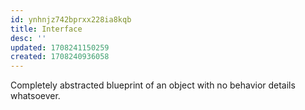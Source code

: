 ```yaml
---
id: ynhnjz742bprxx228ia8kqb
title: Interface
desc: ''
updated: 1708241150259
created: 1708240936058
---
```



Completely abstracted blueprint of an object with no behavior details whatsoever.
